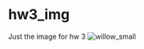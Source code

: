 # hw3_img
Just the image for hw 3 
![willow_small](https://github.com/user-attachments/assets/7f0d07d2-09d3-4174-a1fd-29db4580056a)
